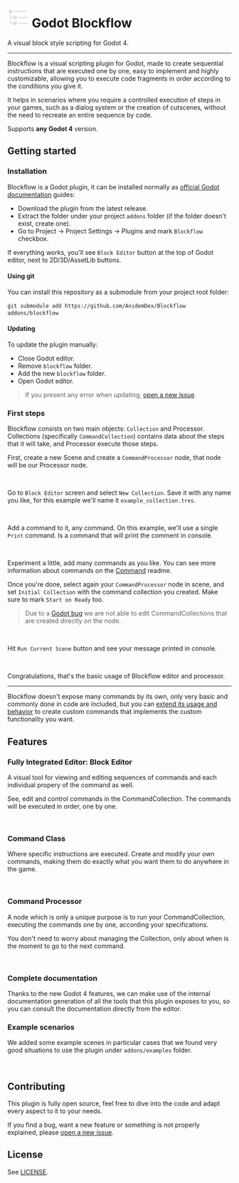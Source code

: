 <!-- Gosh, somebody help me here, I have no words for now -->
<!-- Update: Still have no words -->

<!-- Hi future devs!

While testing stuff in this very early stage, make sure to use `playground` scene.

That scene will be moved eventually (like any other file in this repository)
so make sure to know always where `playground` is to test stuff.

I'll make sure to point where it'll be in future release, after defining the
plugin structure. -->

# <img src="icons/timeline.svg" width="48" height="48"> Godot Blockflow

A visual block style scripting for Godot 4.

---

Blockflow is a visual scripting plugin for Godot, made to create sequential instructions
that are executed one by one, easy to implement and highly customizable, allowing you to execute
code fragments in order according to the conditions you give it.

It helps in scenarios where you require a controlled execution of steps in
your games, such as a dialog system or the creation of cutscenes, without the need to recreate
an entire sequence by code.

Supports **any Godot 4** version.

## Getting started
### Installation
Blockflow is a Godot plugin, it can be installed normally as [official Godot documentation](https://docs.godotengine.org/en/stable/tutorials/plugins/editor/installing_plugins.html) guides:

- Download the plugin from the latest release.
- Extract the folder under your project `addons` folder (if the folder doesn't exist, create one).
- Go to Project -> Project Settings -> Plugins and mark `Blockflow` checkbox.

If everything works, you'll see `Block Editor` button at the top of Godot editor, next to 2D/3D/AssetLib buttons.
![]()

#### Using git
You can install this repository as a submodule from your project root folder:
```shell
git submodule add https://github.com/AnidemDex/Blockflow  addons/blockflow
```

#### Updating

To update the plugin manually:

- Close Godot editor.
- Remove `blockflow` folder.
- Add the new `blockflow` folder.
- Open Godot editor.

> If you present any error when updating, [open a new issue](https://github.com/AnidemDex/Blockflow/issues/new).

### First steps

Blockflow consists on two main objects: `Collection` and Processor. Collections (specifically `CommandCollection`) contains data about the steps that it will take, and Processor execute those steps.

First, create a new Scene and create a `CommandProcessor` node, that node will be our Processor node.

![]()

Go to `Block Editor` screen and select `New Collection`. Save it with any name you like, for this example we'll name it `example_collection.tres`.

![]()
![]()

Add a command to it, any command. On this example, we'll use a single `Print` command. Is a command that will print the comment in console.

![]()

Experiment a little, add many commands as you like. You can see more information about commands on the [Command](#) readme.

Once you're done, select again your `CommandProcessor` node in scene, and set `Initial Collection` with the command collection you created. Make sure to mark `Start on Ready` too.

> Due to a [Godot bug](https://github.com/AnidemDex/Blockflow/issues/83) we are not able to edit CommandCollections that are created directly on the node.

![]()

Hit `Run Current Scene` button and see your message printed in console.

![]()

Congratulations, that's the basic usage of Blockflow editor and processor. 

---

Blockflow doesn't expose many commands by its own, only very basic and commonly done in code are included, but you can [extend its usage and behavior](#) to create custom commands that implements the custom functionality you want.

## Features

### Fully Integrated Editor: Block Editor
A visual tool for viewing and editing sequences of commands and each individual propery of the command as well.

See, edit and control commands in the CommandCollection. The commands will be executed in order, one by one.

![]()

### Command Class
Where specific instructions are executed. Create and modify your own commands, making them do exactly what you want them to do anywhere in the game.

![]()

### Command Processor
A node which is only a unique purpose is to run your CommandCollection, executing the commands one by one, according your specifications.

You don't need to worry about managing the Collection, only about when is the moment to go to the next command.

![]()

### Complete documentation
Thanks to the new Godot 4 features, we can make use of the internal documentation generation of all the tools that this plugin exposes to you, so you can consult the documentation directly from the editor.

### Example scenarios
We added some example scenes in particular cases that we found very good situations to use the plugin under `addons/examples` folder.

![]()

## Contributing
This plugin is fully open source, feel free to dive into the code and adapt every aspect to it to your needs.

If you find a bug, want a new feature or something is not properly explained, please [open a new issue](https://github.com/AnidemDex/Blockflow/issues/new).
## License

See [LICENSE](/LICENSE).
